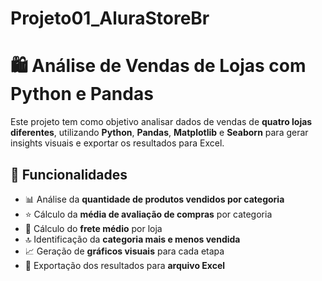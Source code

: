 # Projeto01_AluraStoreBr

# 🛍️ Análise de Vendas de Lojas com Python e Pandas

Este projeto tem como objetivo analisar dados de vendas de **quatro lojas diferentes**, utilizando **Python**, **Pandas**, **Matplotlib** e **Seaborn** para gerar insights visuais e exportar os resultados para Excel.

## 📌 Funcionalidades

- 📊 Análise da **quantidade de produtos vendidos por categoria**
- ⭐ Cálculo da **média de avaliação de compras** por categoria
- 🚚 Cálculo do **frete médio** por loja
- 🔝 Identificação da **categoria mais e menos vendida**
- 📈 Geração de **gráficos visuais** para cada etapa
- 📁 Exportação dos resultados para **arquivo Excel**




